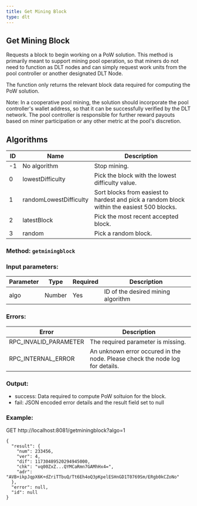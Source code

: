 ```yaml
---
title: Get Mining Block
type: dlt
---
```

## Get Mining Block
Requests a block to begin working on a PoW solution. This method is primarily meant to support mining pool operation, so that miners do not need to function as DLT nodes and can simply request work units from the pool controller or another designated DLT Node.

The function only returns the relevant block data required for computing the PoW solution.

Note: In a cooperative pool mining, the solution should incorporate the pool controller's wallet address, so that it can be successfully verified by the DLT network. The pool controller is responsible for further reward payouts based on miner participation or any other metric at the pool's discretion.

## Algorithms

| ID  | Name | Description |
| --- | --- | --- |
| -1 | No algorithm | Stop mining. |
| 0 | lowestDifficulty | Pick the block with the lowest difficulty value. |
| 1 | randomLowestDifficulty | Sort blocks from easiest to hardest and pick a random block within the easiest 500 blocks. |
| 2 | latestBlock | Pick the most recent accepted block. |
| 3 | random | Pick a random block. |

### Method: `getminingblock`
### Input parameters:

| Parameter | Type | Required | Description |
| --- | --- | --- | --- |
| algo | Number | Yes | ID of the desired mining algorithm |

### Errors:

| Error | Description |
| --- | --- |
| RPC_INVALID_PARAMETER | The required parameter is missing. |
| RPC_INTERNAL_ERROR | An unknown error occured in the node. Please check the node log for details. |


### Output:
- success: Data required to compute PoW soltuion for the block.
- fail: JSON encoded error details and the result field set to null

### Example:
GET http://localhost:8081/getminingblock?algo=1
```
{
  "result": {
    "num": 233456,
    "ver": 4,
    "dif": 11730489520294945000,
    "chk": "vq00ZxZ...QYMCaRmn7GAMhHx4=",
    "adr": "AVB+ikpJqpX6K+dZriTTbuQ/Tt6Eh4oQ3pKpelESHnGD1T0769Sm/ERgb0kCZoNo"
  },
  "error": null,
  "id": null
}
```

